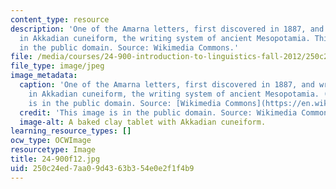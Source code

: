 ```yaml
---
content_type: resource
description: 'One of the Amarna letters, first discovered in 1887, and written mostly
  in Akkadian cuneiform, the writing system of ancient Mesopotamia. This image is
  in the public domain. Source: Wikimedia Commons.'
file: /media/courses/24-900-introduction-to-linguistics-fall-2012/250c24ed7aa09d4363b354e0e2f1f4b9_24-900f12.jpg
file_type: image/jpeg
image_metadata:
  caption: 'One of the Amarna letters, first discovered in 1887, and written mostly
    in Akkadian cuneiform, the writing system of ancient Mesopotamia. (This image
    is in the public domain. Source: [Wikimedia Commons](https://en.wikipedia.org/wiki/File:Amarna_Akkadian_letter.png).)'
  credit: 'This image is in the public domain. Source: Wikimedia Commons.'
  image-alt: A baked clay tablet with Akkadian cuneiform.
learning_resource_types: []
ocw_type: OCWImage
resourcetype: Image
title: 24-900f12.jpg
uid: 250c24ed-7aa0-9d43-63b3-54e0e2f1f4b9
---
```


